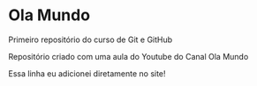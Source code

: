 # Ola Mundo
 Primeiro repositório do curso de Git e GitHub

Repositório criado com uma aula do Youtube do Canal Ola Mundo

Essa linha eu adicionei diretamente no site!
